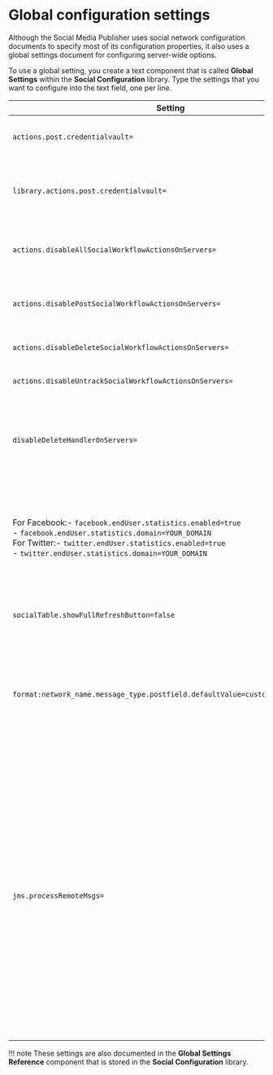 # Global configuration settings

Although the Social Media Publisher uses social network configuration documents to specify most of its configuration properties, it also uses a global settings document for configuring server-wide options.

To use a global setting, you create a text component that is called **Global Settings** within the **Social Configuration** library. Type the settings that you want to configure into the text field, one per line.

|Setting|Details|
|-------|-------|
|`actions.post.credentialvault=`|This is used to specify the name of the credential vault that contains the user name and password that is used in post workflow actions. The credential vault user requires edit access to all content that is posted.|
|`library.actions.post.credentialvault=`|This is used to specify the name of the credential vault that contains the user name and password that is used in post workflow actions for a specific library, where "library" is the name of the library you want to assign a credential vault to. The credential vault user requires edit access to all content that is posted.|
|`actions.disableAllSocialWorkflowActionsOnServers=`|You disable all social media actions on specific servers by entering a comma-separated list of servers. You can specify either node-names, host names or cluster-names.It is recommended that this setting is set to the host name or cluster name of all test, preview, and staging servers.|
|`actions.disablePostSocialWorkflowActionsOnServers=`|You disable all social media post actions on specific servers by entering a comma-separated list of servers. You can specify either node-names, host names or cluster-names.It is recommended that this setting is set to the host name or cluster name of the authoring server or servers.|
|`actions.disableDeleteSocialWorkflowActionsOnServers=`|You disable all social media delete actions on specific servers by entering a comma-separated list of servers. You can specify either node-names, host names or cluster-names.|
|`actions.disableUntrackSocialWorkflowActionsOnServers=`|You disable all social media untrack actions on specific servers by entering a comma-separated list of servers. You can specify either node-names, host names or cluster-names.|
|`disableDeleteHandlerOnServers=`|You disable all social media delete handlers on specific servers by entering a comma-separated list of servers. You can specify either node-names, host names or cluster-names.The delete handler responds to content deletions and untracks or deletes associated social messages that have already been posted to social media. <br> It is recommended that this setting is set to the host name or cluster name of all test, preview, and staging servers. <br>|
|For Facebook:-   `facebook.endUser.statistics.enabled=true` <br> -   `facebook.endUser.statistics.domain=YOUR_DOMAIN` <br> For Twitter:-   `twitter.endUser.statistics.enabled=true` <br> -   `twitter.endUser.statistics.domain=YOUR_DOMAIN`|These settings are used to enable the tracking of end user social activity.Set these parameters to false to disable statistic tracking for a specific social network. <br> These settings can be individually specified per-library by adding the name of the library to the beginning of the parameter. For example: `myLibrary.twitter.endUser.statistics.enabled=true` <br> When using virtual portals, or not performing servlet-rendering on Web Content Manager V7.0, then the domain' properties must include the virtual portal context. For example: `twitter.endUser.statistics.domain=localhost/wps/portal/myvp`|
|`socialTable.showFullRefreshButton=false`|If set to true, the social information table displays a **Refresh All** button that will refresh both statistics and table data.If set to false, a **Refresh Table** button is displayed, and only table data is refreshed.|
|`format:network_name.message_type.postfield.defaultValue=custom_default_value`|Used to define the default value for a Post format field.For example: <br>\``` <br> connections.blog_post.message.defaultValue= <br> [Element context="current" type="content" key="Message" format="length:100"] <br> See more:  <br> [URLCmpnt context="current" type="content" mode="standalone"  <br> start="<a href='" end="'>Link</a>" <br>  ```|
|`jms.processRemoteMsgs=`|The Social Media Publisher uses the built-in JMS functions of Web Content Manager to monitor and respond to events that are occurring within a system. When the Social Media Publisher is running within a cluster, each server needs to be configured to match the WebSphere® Application Server JMS policy type in effect. To determine the current WebSphere Application Server JMS policy type, open the WebSphere Application Server Administration Console and navigate to **Resources \> JMS \> Topics \> IWKTopics\_Items \> Buses \> IWKBus \> Bus Members \> PortalCluster** <br> Note: This is only available if the Social Media Publisher is installed or if Web Content Manager JMS support has been manually enabled. <br> The jms.processRemoteMsgs setting is set to either true or false depending on the WebSphere Application Server JMS policy type: <br> -   **High Availability \(Default\)** <br> Set jms.processRemoteMsgs to true. <br> -   **Scalability** <br> Set jms.processRemoteMsgs to false. <br> -   **Scalability with high availability** <br> Set jms.processRemoteMsgs to false. <br> -   **Custom** <br> Set jms.processRemoteMsgs to true if there is a single JMS engine per cluster, or false if there is a JMS engine per node. <br> When this setting is syndicated to all environments, all clusters in your environment will share the same WebSphere Application Server JMS policy type.|

!!! note
    These settings are also documented in the **Global Settings Reference** component that is stored in the **Social Configuration** library.


